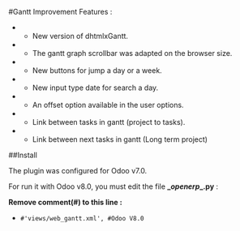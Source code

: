 #Gantt Improvement
Features :

* - New version of dhtmlxGantt.
* - The gantt graph scrollbar was adapted on the browser size.
* - New buttons for jump a day or a week.
* - New input type date for search a day.
* - An offset option available in the user options.
* - Link between tasks in gantt (project to tasks).
* - Link between next tasks in gantt (Long term project)


##Install

The plugin was configured for Odoo v7.0.

For run it with Odoo v8.0, you must edit the file **\__openerp__.py** :

**Remove comment(#) to this line :**

* `#'views/web_gantt.xml', #Odoo V8.0`